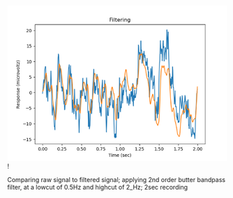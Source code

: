 ![Filtering plot](filtering.png)!

Comparing raw signal to filtered signal; applying 2nd order butter bandpass filter,  at a lowcut of 0.5Hz and highcut of 2_Hz; 2sec recording
